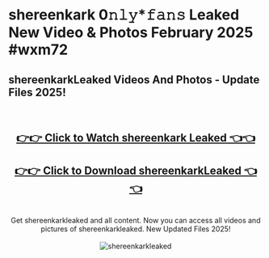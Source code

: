 # shereenkark 0𝚗𝚕𝚢*𝚏𝚊𝚗𝚜 Leaked New Video & Photos February 2025 #wxm72

<h2>shereenkarkLeaked Videos And Photos - Update Files 2025!</h2>
<br>
<div align="center">
<h2><a href="https://mediaupload.pro?title=shereenkark&ref=11F" rel="nofollow">👉👉 Click to Watch shereenkark Leaked 👈👈</a></h2>
<h2><a href="https://mediaupload.pro?title=shereenkark&ref=11F" rel="nofollow">👉👉 Click to Download shereenkarkLeaked 👈👈</a></h2>
<br>
Get shereenkarkleaked and all content. Now you can access all videos and pictures of shereenkarkleaked. New Updated Files 2025!
<br>
<br>
<a href="https://mediaupload.pro?title=shereenkark&ref=11F" rel="nofollow" data-target="animated-image.originalLink"><img src="https://i.ibb.co/Gkj2r4b/banner.png" alt="shereenkarkleaked" style="max-width: 100%; display: inline-block;" data-target="animated-image.originalImage"></a>
</div>
<br>


